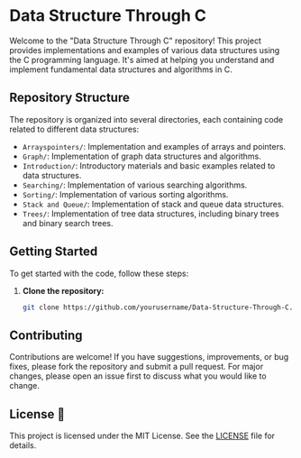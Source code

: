 # Data Structure Through C

Welcome to the "Data Structure Through C" repository! This project provides implementations and examples of various data structures using the C programming language. It's aimed at helping you understand and implement fundamental data structures and algorithms in C.

## Repository Structure

The repository is organized into several directories, each containing code related to different data structures:

- `Arrayspointers/`: Implementation and examples of arrays and pointers.
- `Graph/`: Implementation of graph data structures and algorithms.
- `Introduction/`: Introductory materials and basic examples related to data structures.
- `Searching/`: Implementation of various searching algorithms.
- `Sorting/`: Implementation of various sorting algorithms.
- `Stack and Queue/`: Implementation of stack and queue data structures.
- `Trees/`: Implementation of tree data structures, including binary trees and binary search trees.

## Getting Started

To get started with the code, follow these steps:

1. **Clone the repository:**

   ```bash
   git clone https://github.com/yourusername/Data-Structure-Through-C.git
## Contributing
Contributions are welcome! If you have suggestions, improvements, or bug fixes, please fork the repository and submit a pull request. For major changes, please open an issue first to discuss what you would like to change.

 ## License 📄

This project is licensed under the MIT License. See the [LICENSE](https://github.com/Abhranil2004/Data-Structure-Through-C?tab=security-ov-file) file for details.
